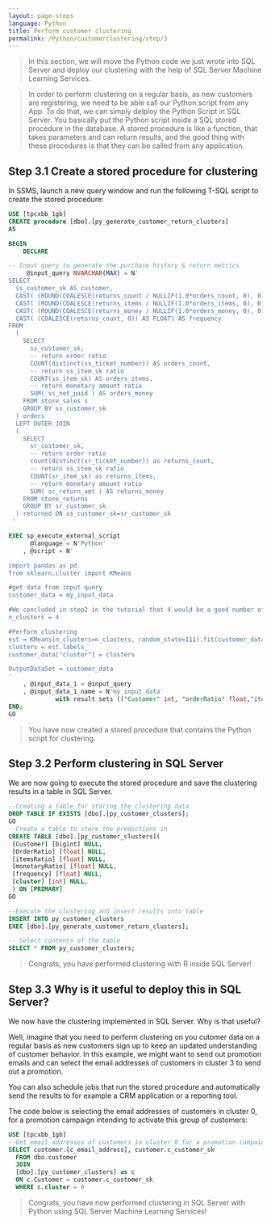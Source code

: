 ```yaml
---
layout: page-steps
language: Python
title: Perform customer clustering
permalink: /Python/customerclustering/step/3
---
```



>In this section, we will move the Python code we just wrote into SQL Server and deploy our clustering with the help of SQL Server Machine Learning Services.

>In order to perform clustering on a regular basis, as new customers are registering, we need to be able call our Python script from any App. 
To do that, we can simply delploy the Python Script in SQL Server. You basically put the Python script inside a SQL stored procedure in the database. A stored procedure is like a function, that takes parameters and can return results, and the good thing with these procedures is that they can be called from any application. 


## Step 3.1 Create a stored procedure for clustering

In SSMS, launch a new query window and run the following T-SQL script to create the stored procedure:

```sql
USE [tpcxbb_1gb]
CREATE procedure [dbo].[py_generate_customer_return_clusters]
AS

BEGIN
	DECLARE

-- Input query to generate the purchase history & return metrics
	 @input_query NVARCHAR(MAX) = N'
SELECT
  ss_customer_sk AS customer,
  CAST( (ROUND(COALESCE(returns_count / NULLIF(1.0*orders_count, 0), 0), 7) ) AS FLOAT) AS orderRatio,
  CAST( (ROUND(COALESCE(returns_items / NULLIF(1.0*orders_items, 0), 0), 7) ) AS FLOAT) AS itemsRatio,
  CAST( (ROUND(COALESCE(returns_money / NULLIF(1.0*orders_money, 0), 0), 7) ) AS FLOAT) AS monetaryRatio,
  CAST( (COALESCE(returns_count, 0)) AS FLOAT) AS frequency  
FROM
  (
    SELECT
      ss_customer_sk,
      -- return order ratio
      COUNT(distinct(ss_ticket_number)) AS orders_count,
      -- return ss_item_sk ratio
      COUNT(ss_item_sk) AS orders_items,
      -- return monetary amount ratio
      SUM( ss_net_paid ) AS orders_money
    FROM store_sales s
    GROUP BY ss_customer_sk
  ) orders
  LEFT OUTER JOIN
  (
    SELECT
      sr_customer_sk,
      -- return order ratio
      count(distinct(sr_ticket_number)) as returns_count,
      -- return ss_item_sk ratio
      COUNT(sr_item_sk) as returns_items,
      -- return monetary amount ratio
      SUM( sr_return_amt ) AS returns_money
    FROM store_returns
    GROUP BY sr_customer_sk
  ) returned ON ss_customer_sk=sr_customer_sk 
 '

EXEC sp_execute_external_script
	  @language = N'Python'
	, @script = N'

import pandas as pd
from sklearn.cluster import KMeans

#get data from input query
customer_data = my_input_data

#We concluded in step2 in the tutorial that 4 would be a good number of clusters
n_clusters = 4

#Perform clustering
est = KMeans(n_clusters=n_clusters, random_state=111).fit(customer_data[["orderRatio","itemsRatio","monetaryRatio","frequency"]])
clusters = est.labels_
customer_data["cluster"] = clusters

OutputDataSet = customer_data
'
	, @input_data_1 = @input_query
	, @input_data_1_name = N'my_input_data'
			 with result sets (("Customer" int, "orderRatio" float,"itemsRatio" float,"monetaryRatio" float,"frequency" float,"cluster" float));
END;
GO
```

>You have now created a stored procedure that contains the Python script for clustering.


## Step 3.2 Perform clustering in SQL Server

We are now going to execute the stored procedure and save the clustering results in a table in SQL Server. 

```sql
--Creating a table for storing the clustering data
DROP TABLE IF EXISTS [dbo].[py_customer_clusters];
GO
--Create a table to store the predictions in
CREATE TABLE [dbo].[py_customer_clusters](
 [Customer] [bigint] NULL,
 [OrderRatio] [float] NULL,
 [itemsRatio] [float] NULL,
 [monetaryRatio] [float] NULL,
 [frequency] [float] NULL,
 [cluster] [int] NULL,
 ) ON [PRIMARY]
GO

--Execute the clustering and insert results into table
INSERT INTO py_customer_clusters
EXEC [dbo].[py_generate_customer_return_clusters];

-- Select contents of the table
SELECT * FROM py_customer_clusters;
```

>Congrats, you have performed clustering with R inside SQL Server!


## Step 3.3 Why is it useful to deploy this in SQL Server?

We now have the clustering implemented in SQL Server. Why is that useful?

Well, imagine that you need to perform clustering on you cutomer data on a regular basis as new customers sign up to keep an updated understanding of customer behavior. In this example, we might want to send out promotion emails and can select the email addresses of customers in cluster 3 to send out a promotion.

You can also schedule jobs that run the stored procedure and automatically send the results to for example a CRM application or a reporting tool. 

The code below is selecting the email addresses of customers in cluster 0, for a promotion campaign intending to activate this group of customers:

```sql
USE [tpcxbb_1gb]
--Get email addresses of customers in cluster 0 for a promotion campaign
SELECT customer.[c_email_address], customer.c_customer_sk
  FROM dbo.customer
  JOIN
  [dbo].[py_customer_clusters] as c
  ON c.Customer = customer.c_customer_sk
  WHERE c.cluster = 0
```

> Congrats, you have now performed clustering in SQL Server with Python using SQL Server Machine Learning Services! 
